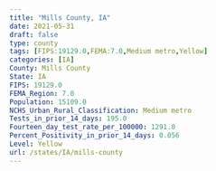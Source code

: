 ```yaml
---
title: "Mills County, IA"
date: 2021-05-31
draft: false
type: county
tags: [FIPS:19129.0,FEMA:7.0,Medium metro,Yellow]
categories: [IA]
County: Mills County
State: IA
FIPS: 19129.0
FEMA_Region: 7.0
Population: 15109.0
NCHS_Urban_Rural_Classification: Medium metro
Tests_in_prior_14_days: 195.0
Fourteen_day_test_rate_per_100000: 1291.0
Percent_Positivity_in_prior_14_days: 0.056
Level: Yellow
url: /states/IA/mills-county
---
```



